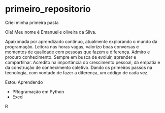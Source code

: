 # primeiro_repositorio
Criei minha primeira pasta

Ola! Meu nome é Emanuelle oliveira da Silva. 

Apaixonada por aprendizado contínuo, atualmente explorando o mundo da programação.
Leitora nas horas vagas, valorizo boas conversas e momentos de qualidade com pessoas que fazem a diferença. Admiro e procuro conhecimento.
Sempre em busca de evoluir, aprender e compartilhar. Acredito na importância do crescimento pessoal, da empatia e da construção de conhecimento coletivo.
Dando os primeiros passos na tecnologia, com vontade de fazer a diferença, um código de cada vez.

Estou Aprendendo 

- PRogramação em Python
- Excel

 R 
